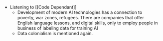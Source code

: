 - Listening to [[Code Dependant]]
	- Development of modern AI technologies has a connection to poverty, war zones, refugees. There are companies that offer English language lessons, and digital skills, only to employ people in business of labeling data for training AI
	- Data colonialism is mentioned again.